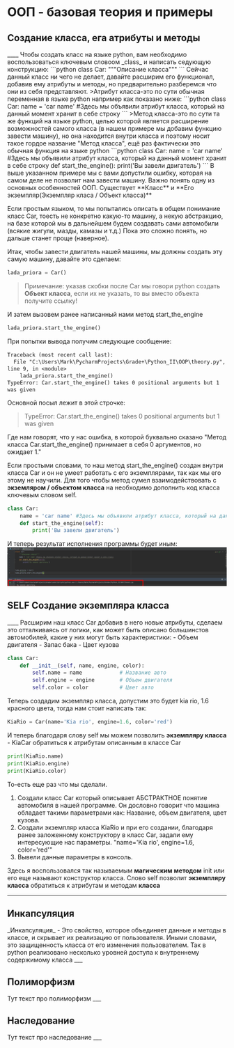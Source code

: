 <h1>ООП - базовая теория и примеры</h1>

<h2>Создание класса, ега атрибуты и методы</h2>
____
Чтобы создать класс на языке python, вам необходимо воспользоваться ключевым словоом _class_
и написать седующую конструкцию:
```python
class Car:
    """Описание класса"""
```
Сейчас данный класс ни чего не делает, давайте расширим его функционал, добавив ему атрибуты и методы, но 
предварительно разберемся что они из себя представляют. 
>Атрибут класса-это по сути обычная переменная в языке python например как показано ниже:
```python
class Car:
    name = 'car name' #Здесь мы объявили атрибут класса, который на данный момент хранит в себе строку 
```
>Метод класса-это по сути та же функций на языке python, целью которой является расширение возможностей самого класса (в нашем примере мы добавим функцию завести машину), но она находится внутри класса и поэтому носит такое гордое название "Метод класса", ещё раз фактически это обычная функция на языке python
```python
class Car:
    name = 'car name' #Здесь мы объявили атрибут класса, который на данный момент хранит в себе строку 
    def start_the_engine():
        print('Вы завели двигатель')
```
В выше указанном примере мы с вами допустили ошибку, которая на самом деле не позволит нам завести машину. 
Важно понять одну из основных особенностей ООП. Существует **Класс** и **Его экземпляр(Экземпляр класа / Объект класса)**

Если простым языком, то мы попытались описать в общем понимание класс Car, тоесть не конкретно какую-то машину, а некую  абстракцию,
на базе которой мы в дальнейшем будем создавать сами автомобили (всякие жигули, мазды, камазы и т.д.)
Пока это сложно понять, но дальше станет проще (наверное).

Итак, чтобы завести двигатель нашей машины, мы должны создать эту самую машину, давайте это сделаем:
```python
lada_priora = Car()
```
>Примечание: указав скобки после Car мы говори python создать **Объект класса**, если их не указать, то вы
> вместо объекта получите ссылку!

И затем вызовем ранее написанный нами метод start_the_engine
```python
lada_priora.start_the_engine()
```
При попытки вывода получим следующие сообщение:
```
Traceback (most recent call last):
  File "C:\Users\Mark\PycharmProjects\Grade+\Python_II\OOP\theory.py", line 9, in <module>
    lada_priora.start_the_engine()
TypeError: Car.start_the_engine() takes 0 positional arguments but 1 was given

```
Основной посыл лежит в этой строчке:
>TypeError: Car.start_the_engine() takes 0 positional arguments but 1 was given

Где нам говорят, что у нас ошибка, в которой буквально сказано "Метод класса Car.start_the_engine()
принимает в себя 0 аргументов, но ожидает 1."

Если простыми словами, то наш метод start_the_engine() создан внутри класса Car и он не умеет работать
с его экземплярами, так как мы его этому не научили. 
Для того чтобы метод сумел взаимодействовать с **экземляром / объектом класса** на необходимо дополнить
код класса ключевым словом self. 

```python
class Car:
    name = 'car name' #Здесь мы объявили атрибут класса, который на данный момент хранит в себе строку
    def start_the_engine(self):
        print('Вы завели двигатель')
```
И теперь результат исполнения программы будет иным:![img_1.png](Python_II/OOP/img_1.png)

<h2>SELF Создание экземпляра класса</h2>
____
Расширим наш класс Car добавив в него новые атрибуты, сделаем это отталкиваясь от логики, как может быть 
описано большинстов автомобилей, какие у них могут быть характеристики:
- Объем двигателя
- Запас бака 
- Цвет кузова

```python
class Car:
    def __init__(self, name, engine, color):
        self.name = name            # Название авто
        self.engine = engine        # Объем двигателя
        self.color = color          # Цвет авто
```
Теперь создадим экземпляр класса, допустим это будет kia rio, 1.6 красного цвета, тогда нам стоит написать так:
```python
KiaRio = Car(name='Kia rio', engine=1.6, color='red')
```
И теперь благодаря слову self мы можем позволить **экземпляру класса** - KiaCar обратиться
к атрибутам описанным в классе Car
```python
print(KiaRio.name)
print(KiaRio.engine)
print(KiaRio.color)
```
То-есть еще раз что мы сделали. 
1. Создали класс Car который описывает АБСТРАКТНОЕ понятие автомобиля в нашей программе. Он дословно говорит
что машина обладает такими параметрами как: Название, объем двигателя, цвет кузова.
2. Создали экземпляр класса KiaRio и при его создании, благодаря ранее заложенному конструктору 
в класс Car, задали ему интересующие нас параметры. "name='Kia rio', engine=1.6, color='red'"
3. Вывели данные параметры в консоль.





Здесь я воспользовался так называемым **магическим методом** init
или его еще называют конструктор класса. Слово self позволит **экземпляру класса** обратиться к атрибутам и
методам **класса**
___
<h2>Инкапсуляция</h2>
_Инкапсуляция_ - Это свойство, которое объединяет данные и методы в классе, и скрывает их реализацию от пользователя.
Иными словами, это защищенность класса от его изменения пользователем. Так в python реализовано несколько уровней доступа
к внутреннему содержимому класса
___
<h2>Полиморфизм</h2>
Тут текст про полиморфизм
___
<h2>Наследование</h2>
Тут текст про наследование
___
